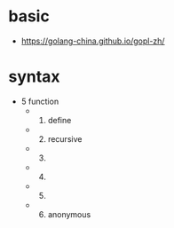 # basic
- https://golang-china.github.io/gopl-zh/




# syntax
- 5 function
    - 1. define
    - 2. recursive
    - 3.
    - 4.
    - 5.
    - 6. anonymous
    







